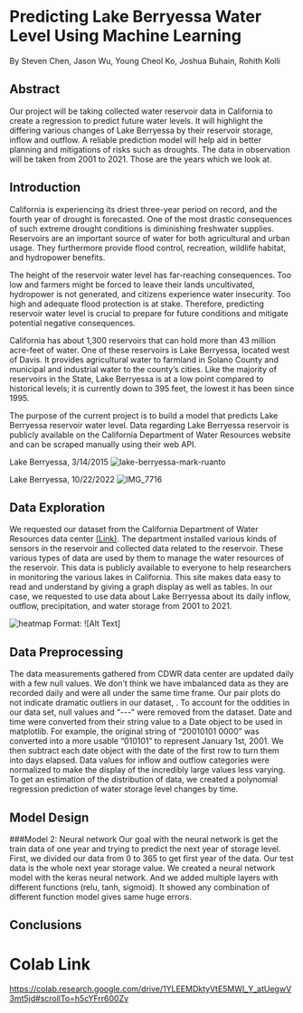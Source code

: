 # Predicting Lake Berryessa Water Level Using Machine Learning 
By Steven Chen, Jason Wu, Young Cheol Ko, Joshua Buhain, Rohith Kolli

## Abstract
Our project will be taking collected water reservoir data in California to create a regression to predict future water levels. It will highlight the differing various changes of Lake Berryessa by their reservoir storage, inflow and outflow. A reliable prediction model will help aid in better planning and mitigations of risks such as droughts. The data in observation will be taken from 2001 to 2021. Those are the years which we look at.

## Introduction
California is experiencing its driest three-year period on record, and the fourth year of drought is forecasted. One of the most drastic consequences of such extreme drought conditions is diminishing freshwater supplies. Reservoirs are an important source of water for both agricultural and urban usage. They furthermore provide flood control, recreation, wildlife habitat, and hydropower benefits.

The height of the reservoir water level has far-reaching consequences. Too low and farmers might be forced to leave their lands uncultivated, hydropower is not generated, and citizens experience water insecurity. Too high and adequate flood protection is at stake. Therefore, predicting reservoir water level is crucial to prepare for future conditions and mitigate potential negative consequences.

California has about 1,300 reservoirs that can hold more than 43 million acre-feet of water. One of these reservoirs is Lake Berryessa, located west of Davis. It provides agricultural water to farmland in Solano County and municipal and industrial water to the county’s cities. Like the majority of reservoirs in the State, Lake Berryessa is at a low point compared to historical levels; it is currently down to 395 feet, the lowest it has been since 1995. 

The purpose of the current project is to build a model that predicts Lake Berryessa reservoir water level. Data regarding Lake Berryessa reservoir is publicly available on the California Department of Water Resources website and can be scraped manually using their web API.

Lake Berryessa, 3/14/2015
![lake-berryessa-mark-ruanto](https://user-images.githubusercontent.com/68248379/205460300-15a55755-6e26-4f8e-a519-8cc007c06576.jpg)

Lake Berryessa, 10/22/2022
![IMG_7716](https://user-images.githubusercontent.com/68248379/205460106-9a615ddd-ec54-4405-9a0b-473f6c67f3f7.jpg)

## Data Exploration
We requested our dataset from the California Department of Water Resources data center [(Link)](https://cdec.water.ca.gov/dynamicapp/staMeta?station_id=BER). The department installed various kinds of sensors in the reservoir and collected data related to the reservoir. These various types of data are used by them to manage the water resources of the reservoir. This data is publicly available to everyone to help researchers in monitoring the various lakes in California. This site makes data easy to read and understand by giving a graph display as well as tables. In our case, we requested to use data about Lake Berryessa about its daily inflow, outflow, precipitation, and water storage from 2001 to 2021. 

![heatmap](https://user-images.githubusercontent.com/68248379/205461165-33ede1b7-c13a-4dbd-98c0-8f5576523f84.JPG) Format: ![Alt Text]



## Data Preprocessing 
The data measurements gathered from CDWR data center are updated daily with a few null values. We don’t think we have imbalanced data as they are recorded daily and were all under the same time frame. Our pair plots do not indicate dramatic outliers in our dataset, . To account for the oddities in our data set, null values and “---” were removed from the dataset. Date and time were converted from their string value to a Date object to be used in matplotlib. For example, the original string of “20010101 0000” was converted into a more usable “010101” to represent January 1st, 2001. We then subtract each date object with the date of the first row to turn them into days elapsed. Data values for inflow and outflow categories were normalized to make the display of the incredibly large values less varying. To get an estimation of the distribution of data, we created a polynomial regression prediction of water storage level changes by time. 


## Model Design

###Model 2: Neural network 
Our goal with the neural network is get the train data of one year and trying to predict the next year of storage level. First, we divided our data from 0 to 365 to get first year of the data. Our test data is the whole next year storage value. We created a neural network model with the keras neural network. And we added multiple layers with different functions (relu, tanh, sigmoid).
It showed any combination of different function model gives same huge errors.


## Conclusions



# Colab Link
https://colab.research.google.com/drive/1YLEEMDktyVtE5MWI_Y_atUegwV3mt5jd#scrollTo=h5cYFrr600Zv
